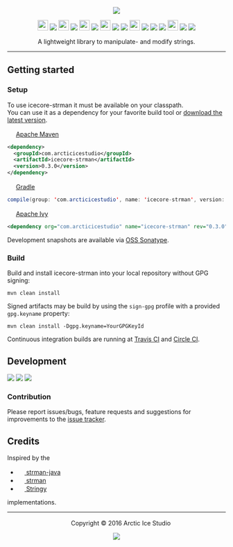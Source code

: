 <p align="center"><img src="https://cdn.rawgit.com/arcticicestudio/icecore-strman/develop/src/main/assets/icecore-strman-logo-banner.svg"/></p>

<p align="center"><img src="https://cdn.travis-ci.org/images/favicon-c566132d45ab1a9bcae64d8d90e4378a.svg" width=24 height=24/> <a href="https://travis-ci.org/arcticicestudio/icecore-strman"><img src="https://img.shields.io/travis/arcticicestudio/icecore-strman/develop.svg"/></a> <img src="https://circleci.com/favicon.ico" width=24 height=24/> <a href="https://circleci.com/bb/arcticicestudio/icecore-strman"><img src="https://circleci.com/bb/arcticicestudio/icecore-strman.svg?style=shield&circle-token=3e284de9a416e0121ed536d1b6809b7c27d778d0"/></a> <img src="https://codecov.io/favicon.ico" width=24 height=24/> <a href="https://codecov.io/gh/arcticicestudio/icecore-strman"><img src="https://codecov.io/gh/arcticicestudio/icecore-strman/branch/develop/graph/badge.svg"/></a> <img src="https://assets-cdn.github.com/favicon.ico" width=24 height=24/> <a href="https://github.com/arcticicestudio/icecore-strman/releases/latest"><img src="https://img.shields.io/github/release/arcticicestudio/icecore-strman.svg"/></a> <a href="https://github.com/arcticicestudio/icecore-strman/releases/latest"><img src="https://img.shields.io/badge/pre--release---_-blue.svg"/></a> <img src="http://central.sonatype.org/favicon.ico" width=24 height=24/> <a href="http://search.maven.org/#search%7Cgav%7C1%7Cg%3A%22com.arcticicestudio%22%20AND%20a%3A%22icecore-strman%22"><img src="https://img.shields.io/maven-central/v/com.arcticicestudio/icecore-strman.svg"/></a> <img src="https://oss.sonatype.org/favicon.ico"/> <a href="https://oss.sonatype.org/content/repositories/snapshots/com/arcticicestudio/icecore-strman"><img src="https://img.shields.io/badge/oss--sonatype-0.4.0--SNAPSHOT-blue.svg"/></a> <img src="https://bintray.com/favicon.ico" width=24 height=24/> <a href='https://bintray.com/arcticicestudio/IceCore/icecore-strman/_latestVersion'><img src='https://api.bintray.com/packages/arcticicestudio/IceCore/icecore-strman/images/download.svg'></a> <a href="https://oss.jfrog.org/webapp/#/artifacts/browse/tree/General/oss-snapshot-local/com/arcticicestudio/icecore-strman"><img src="https://img.shields.io/badge/artifactory-0.4.0--SNAPSHOT-green.svg"/></a></p>

<p align="center">A lightweight library to manipulate- and modify strings.</p>

---

## Getting started
### Setup
To use icecore-strman it must be available on your classpath.  
You can use it as a dependency for your favorite build tool or [download the latest version](https://github.com/arcticicestudio/icecore-strman/releases/latest).

<img src="http://apache.org/favicons/favicon.ico" width=16 height=16/> <a href="https://maven.apache.org">Apache Maven</a>
```xml
<dependency>
  <groupId>com.arcticicestudio</groupId>
  <artifactId>icecore-strman</artifactId>
  <version>0.3.0</version>
</dependency>
```

<img src="https://gradle.org/wp-content/uploads/fbrfg/favicon.ico" width=16 height=16/> <a href="https://gradle.org">Gradle</a>
```java
compile(group: 'com.arcticicestudio', name: 'icecore-strman', version: '0.3.0')
```

<img src="http://apache.org/favicons/favicon.ico" width=16 height=16/> <a href="https://ant.apache.org/ivy">Apache Ivy</a>
```xml
<dependency org="com.arcticicestudio" name="icecore-strman" rev="0.3.0" />
```

Development snapshots are available via [OSS Sonatype](https://oss.sonatype.org/content/repositories/snapshots/com/arcticicestudio/icecore-strman).

### Build
Build and install icecore-strman into your local repository without GPG signing:  
```
mvn clean install
```

Signed artifacts may be build by using the `sign-gpg` profile with a provided `gpg.keyname` property:
```
mvn clean install -Dgpg.keyname=YourGPGKeyId
```

Continuous integration builds are running at [Travis CI](https://travis-ci.org/arcticicestudio/icecore-strman) and [Circle CI](https://circleci.com/bb/arcticicestudio/icecore-strman).

## Development
[![](https://img.shields.io/badge/Changelog-0.3.0-blue.svg)](https://github.com/arcticicestudio/icecore-strman/blob/v0.3.0/CHANGELOG.md) [![](https://img.shields.io/badge/Workflow-gitflow_Branching_Model-blue.svg)](http://nvie.com/posts/a-successful-git-branching-model) [![](https://img.shields.io/badge/Versioning-ArcVer_0.8.0-blue.svg)](https://github.com/arcticicestudio/arcver)

### Contribution
Please report issues/bugs, feature requests and suggestions for improvements to the [issue tracker](https://github.com/arcticicestudio/icecore-strman/issues).

## Credits
Inspired by the 
  - <a href="https://github.com/shekhargulati/strman-java"><img src="https://www.java.com/favicon.ico" width=16 height=16/> strman-java</a>
  - <a href="https://github.com/dleitee/strman"><img src="https://www.javascript.com/images/favicon.ico" width=16 height=16/> strman</a>
  - <a href="https://github.com/danielstjules/Stringy"><img src="http://php.net/favicon.ico" width=16 height=16/> Stringy</a>

implementations.

---

<p align="center"> <img src="http://arcticicestudio.com/favicon.ico" width=16 height=16/> Copyright &copy; 2016 Arctic Ice Studio</p>

<p align="center"><a href="http://www.apache.org/licenses/LICENSE-2.0"><img src="https://img.shields.io/badge/License-Apache_2.0-blue.svg"/></a></p>
